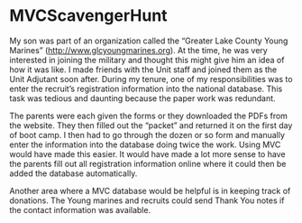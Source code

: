 # MVCScavengerHunt

My son was part of an organization called the “Greater Lake County Young Marines” (http://www.glcyoungmarines.org).  At the time, he was very interested in joining the military and thought this might give him an idea of how it was like.  I made friends with the Unit staff and joined them as the Unit Adjutant soon after.  During my tenure, one of my responsibilities was to enter the recruit’s registration information into the national database.  This task was tedious and daunting because the paper work was redundant.

The parents were each given the forms or they downloaded the PDFs from the website.  They then filled out the “packet” and returned it on the first day of boot camp.  I then had to go through the dozen or so form and manually enter the information into the database doing twice the work.  Using MVC would have made this easier.  It would have made a lot more sense to have the parents fill out all registration information online where it could then be added the database automatically.

Another area where a MVC database would be helpful is in keeping track of donations.  The Young marines and recruits could send Thank You notes if the contact information was available.  
